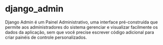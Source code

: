 # django_admin
Django Admin é um Painel Administrativo, uma interface pré-construída que permite aos administradores do sistema gerenciar e visualizar facilmente os dados da aplicação, sem que você precise escrever código adicional para criar painéis de controle personalizados.

